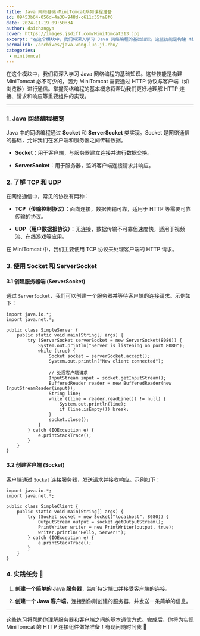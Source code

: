 ```yaml
---
title: Java 网络基础-MiniTomcat系列课程准备
id: 09453b64-056d-4a30-948d-c611c35fa8f6
date: 2024-11-19 09:50:34
author: daichangya
cover: https://images.jsdiff.com/MiniTomcat313.jpg
excerpt: "在这个模块中，我们将深入学习 Java 网络编程的基础知识。这些技能是构建 MiniTomcat 必不可少的，因为 MiniTomcat 需要通过 HTTP 协议与客户端（如浏览器）进行通信。掌握网络编程的基本概念将帮助我们更好地理解 HTTP 连接、请求和响应等重要组件的实现。 1. Java 网"
permalink: /archives/java-wang-luo-ji-chu/
categories:
 - minitomcat
---
```


在这个模块中，我们将深入学习 Java 网络编程的基础知识。这些技能是构建 MiniTomcat 必不可少的，因为 MiniTomcat 需要通过 HTTP 协议与客户端（如浏览器）进行通信。掌握网络编程的基本概念将帮助我们更好地理解 HTTP 连接、请求和响应等重要组件的实现。

* * *

### 1\. Java 网络编程概览

Java 中的网络编程通过 **Socket** 和 **ServerSocket** 类实现。Socket 是网络通信的基础，允许我们在客户端和服务器之间传输数据。

+   **Socket**：用于客户端，与服务器建立连接并进行数据交换。
    
+   **ServerSocket**：用于服务器，监听客户端连接请求并响应。
    

### 2\. 了解 TCP 和 UDP

在网络通信中，常见的协议有两种：

+   **TCP（传输控制协议）**：面向连接，数据传输可靠，适用于 HTTP 等需要可靠传输的协议。
    
+   **UDP（用户数据报协议）**：无连接，数据传输不可靠但速度快，适用于视频流、在线游戏等应用。
    

在 MiniTomcat 中，我们主要使用 TCP 协议来处理客户端的 HTTP 请求。

### 3\. 使用 Socket 和 ServerSocket

#### 3.1 创建服务器端 (ServerSocket)

通过 `ServerSocket`，我们可以创建一个服务器并等待客户端的连接请求。示例如下：

```
import java.io.*;
import java.net.*;

public class SimpleServer {
    public static void main(String[] args) {
        try (ServerSocket serverSocket = new ServerSocket(8080)) {
            System.out.println("Server is listening on port 8080");
            while (true) {
                Socket socket = serverSocket.accept();
                System.out.println("New client connected");
                
                // 处理客户端请求
                InputStream input = socket.getInputStream();
                BufferedReader reader = new BufferedReader(new InputStreamReader(input));
                String line;
                while ((line = reader.readLine()) != null) {
                    System.out.println(line);
                    if (line.isEmpty()) break;
                }
                socket.close();
            }
        } catch (IOException e) {
            e.printStackTrace();
        }
    }
}
```

#### 3.2 创建客户端 (Socket)

客户端通过 `Socket` 连接服务器，发送请求并接收响应。示例如下：

```
import java.io.*;
import java.net.*;

public class SimpleClient {
    public static void main(String[] args) {
        try (Socket socket = new Socket("localhost", 8080)) {
            OutputStream output = socket.getOutputStream();
            PrintWriter writer = new PrintWriter(output, true);
            writer.println("Hello, Server!");
        } catch (IOException e) {
            e.printStackTrace();
        }
    }
}
```

### 4\. 实践任务 📝

1.  **创建一个简单的 Java 服务器**，监听特定端口并接受客户端的连接。
    
2.  **创建一个 Java 客户端**，连接到你刚创建的服务器，并发送一条简单的信息。
    

* * *

这些练习将帮助你理解服务器和客户端之间的基本通信方式。完成后，你将为实现 MiniTomcat 的 HTTP 连接组件做好准备！有疑问随时问我 🦌